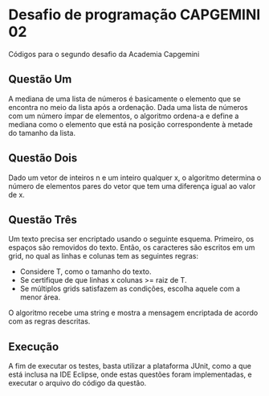 # Desafio de programação CAPGEMINI 02
Códigos para o segundo desafio da Academia Capgemini
## Questão Um
A mediana de uma lista de números é basicamente o elemento que se encontra no meio da lista após a ordenação. Dada uma lista de números com um número ímpar de elementos, o algoritmo ordena-a e define a mediana como o elemento que está na posição correspondente à metade do tamanho da lista.

## Questão Dois
Dado um vetor de inteiros n e um inteiro qualquer x, o algoritmo determina o número de elementos pares do vetor que tem uma diferença igual ao valor de x.

## Questão Três
Um texto precisa ser encriptado usando o seguinte esquema. Primeiro, os espaços são removidos do texto. Então, os caracteres são escritos em um grid, no qual as linhas e colunas tem as seguintes regras:
* Considere T, como o tamanho do texto.
* Se certifique de que linhas x colunas >= raiz de T.
* Se múltiplos grids satisfazem as condições, escolha aquele com a menor área.

O algoritmo recebe uma string e mostra a mensagem encriptada de acordo com as regras descritas.

## Execução
A fim de executar os testes, basta utilizar a plataforma JUnit, como a que está inclusa na IDE Eclipse, onde estas questões foram implementadas, e executar o arquivo do código da questão.